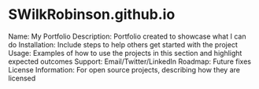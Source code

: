 # SWilkRobinson.github.io
Name: My Portfolio
Description: Portfolio created to showcase what I can do
Installation: Include steps to help others get started with the project
Usage: Examples of how to use the projects in this section and highlight expected outcomes
Support: Email/Twitter/LinkedIn
Roadmap: Future fixes
License Information: For open source projects, describing how they are licensed
